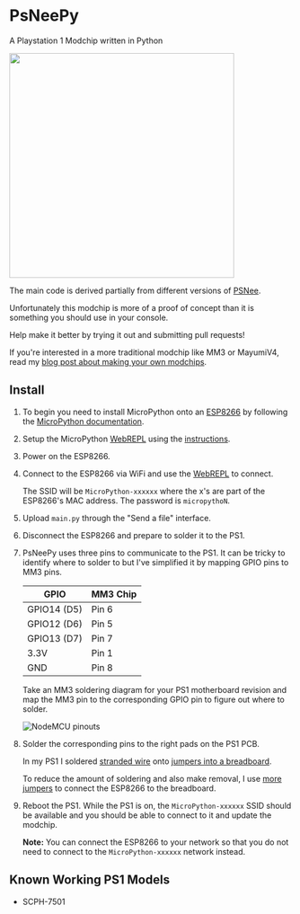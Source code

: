 # PsNeePy
A Playstation 1 Modchip written in Python

<img width="400px" src="https://raw.githubusercontent.com/wiki/ColdHeat/PsNeePy/images/ps1.jpg">

The main code is derived partially from different versions of [PSNee](https://github.com/kalymos/PsNee).

Unfortunately this modchip is more of a proof of concept than it is something you should use in your console.

Help make it better by trying it out and submitting pull requests!

If you're interested in a more traditional modchip like MM3 or MayumiV4, read my [blog post about making your own modchips](https://blog.kchung.co/making-playstation-modchips/).

## Install

1. To begin you need to install MicroPython onto an [ESP8266](https://amzn.to/2K4HdTq) by following the [MicroPython documentation](https://docs.micropython.org/en/latest/esp8266/esp8266/tutorial/intro.html).

2. Setup the MicroPython [WebREPL](http://micropython.org/webrepl/) using the [instructions](https://docs.micropython.org/en/latest/esp8266/esp8266/tutorial/repl.html#webrepl-a-prompt-over-wifi).

3. Power on the ESP8266.

4. Connect to the ESP8266 via WiFi and use the [WebREPL](http://micropython.org/webrepl/) to connect.

    The SSID will be `MicroPython-xxxxxx` where the x's are part of the ESP8266's MAC address. The password is `micropythoN`.

5. Upload `main.py` through the "Send a file" interface.

6. Disconnect the ESP8266 and prepare to solder it to the PS1.

7. PsNeePy uses three pins to communicate to the PS1. It can be tricky to identify where to solder to but I've simplified it by mapping GPIO pins to MM3 pins.

    | GPIO        | MM3 Chip  |
    | ----------- | --------- |
    | GPIO14 (D5) | Pin 6     |
    | GPIO12 (D6) | Pin 5     |
    | GPIO13 (D7) | Pin 7     |
    | 3.3V        | Pin 1     |
    | GND         | Pin 8     |

    Take an MM3 soldering diagram for your PS1 motherboard revision and map the MM3 pin to the corresponding GPIO pin to figure out where to solder.

    ![NodeMCU pinouts](https://raw.githubusercontent.com/wiki/ColdHeat/PsNeePy/images/nodemcu.png)

4. Solder the corresponding pins to the right pads on the PS1 PCB.

    In my PS1 I soldered [stranded wire](https://amzn.to/2IaBHcL) onto [jumpers into a breadboard](https://amzn.to/2llKUG7).

    To reduce the amount of soldering and also make removal, I use [more jumpers](https://amzn.to/2lloqoE) to connect the ESP8266 to the breadboard.

7. Reboot the PS1. While the PS1 is on, the `MicroPython-xxxxxx` SSID should be available and you should be able to connect to it and update the modchip.

    **Note:** You can connect the ESP8266 to your network so that you do not need to connect to the `MicroPython-xxxxxx` network instead.

## Known Working PS1 Models

 * SCPH-7501
